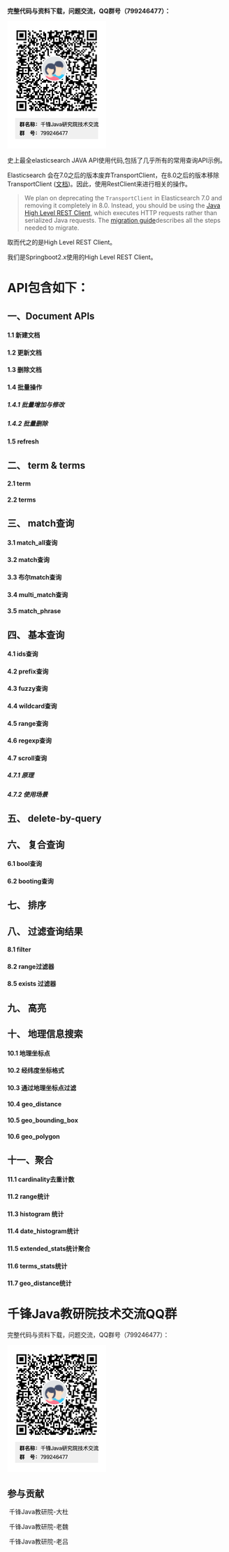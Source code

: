 **完整代码与资料下载，问题交流，QQ群号（799246477）：**

![](./docs/images/ma.png)

史上最全elasticsearch JAVA API使用代码,包括了几乎所有的常用查询API示例。

Elasticsearch 会在7.0之后的版本废弃TransportClient，在8.0之后的版本移除TransportClient ([文档](https://www.elastic.co/guide/en/elasticsearch/client/java-api/current/client.html))。因此，使用RestClient来进行相关的操作。

> We plan on deprecating the `TransportClient` in Elasticsearch 7.0 and removing it completely in 8.0. Instead, you should be using the [Java High Level REST Client](https://www.elastic.co/guide/en/elasticsearch/client/java-rest/6.4/java-rest-high.html), which executes HTTP requests rather than serialized Java requests. The [migration guide](https://www.elastic.co/guide/en/elasticsearch/client/java-rest/6.4/java-rest-high-level-migration.html)describes  all the steps needed to migrate.

取而代之的是High Level REST Client。

我们是Springboot2.x使用的High Level REST Client。

# API包含如下：

## 一、Document APIs

#### 	1.1 新建文档

#### 	1.2 更新文档

#### 	1.3 删除文档

#### 	1.4 批量操作

##### 	  		  1.4.1 批量增加与修改

##### 	   		 1.4.2 批量删除

#### 	1.5 refresh

## 二、 term & terms

#### 	2.1 term

#### 	2.2 terms

## 三、 match查询

####   	3.1 match_all查询

####   	3.2  match查询

####   	3.3 布尔match查询

####   	3.4 multi_match查询

####   	3.5 match_phrase 
## 四、 基本查询

#### 	4.1 ids查询

#### 	4.2 prefix查询

#### 	4.3 fuzzy查询

#### 	4.4 wildcard查询

#### 	4.5 range查询

#### 	4.6 regexp查询

#### 	4.7 scroll查询

#####   	 	4.7.1 原理

#####   		 4.7.2 使用场景

## 五、 delete-by-query

## 六、 复合查询

#### 	6.1 bool查询

#### 	6.2 booting查询

## 七、 排序

## 八、 过滤查询结果

#### 	8.1  filter

#### 	8.2 range过滤器

####     8.5 exists 过滤器

## 九、 高亮

## 十、 地理信息搜索

#### 	10.1 地理坐标点

#### 	10.2 经纬度坐标格式

#### 	10.3 通过地理坐标点过滤

#### 	10.4 geo_distance

#### 	10.5  geo_bounding_box

#### 	10.6 geo_polygon

## 十一、聚合

#### 	11.1 cardinality去重计数

#### 	11.2 range统计

#### 	11.3 histogram 统计

#### 	11.4 date_histogram统计

#### 	11.5 extended_stats统计聚合

#### 	11.6 terms_stats统计

#### 	11.7 geo_distance统计



# 千锋Java教研院技术交流QQ群

完整代码与资料下载，问题交流，QQ群号（799246477）：

![](./docs/images/ma.png)

## 参与贡献

​      千锋Java教研院-大杜

​      千锋Java教研院-老魏

​      千锋Java教研院-老吕